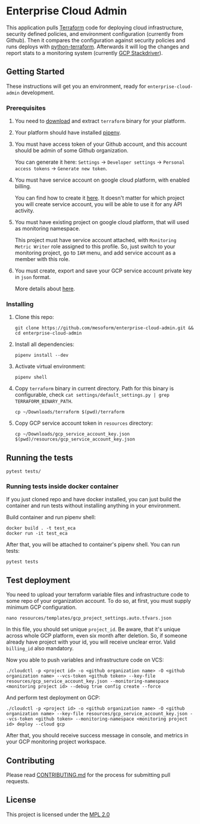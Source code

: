# Enterprise Cloud Admin

This application pulls [Terraform](https://www.terraform.io/intro/index.html) code for deploying
cloud infrastructure, security defined policies, and environment configuration (currently from Github).
Then it compares the configuration against security policies and runs deploys
with [python-terraform](https://github.com/beelit94/python-terraform).
Afterwards it will log the changes and report stats to a monitoring system (currently [GCP Stackdriver](https://cloud.google.com/stackdriver/)).

## Getting Started

These instructions will get you an environment, ready for `enterprise-cloud-admin` development. 

### Prerequisites

1) You need to [download](https://www.terraform.io/downloads.html) and extract `terraform` binary
for your platform.
2) Your platform should have installed [pipenv](https://github.com/pypa/pipenv).
3) You must have access token of your Github account, and this account should be admin of
some Github organization.

    You can generate it here: `Settings` -> `Developer settings` -> `Personal access tokens` -> `Generate new token`.
4) You must have service account on google cloud platform, with enabled billing.

    You can find how to create it [here](https://cloud.google.com/iam/docs/creating-managing-service-accounts).
    It doesn't matter for which project you will create service account, you will be able to use it for any API activity.

5) You must have existing project on google cloud platform, that will used as monitoring namespace.

    This project must have service account attached, with `Monitoring Metric Writer` role assigned to this profile.
    So, just switch to your monitoring project, go to `IAM` menu, and add service account as a member with this role.

6) You must create, export and save your GCP service account private key in `json` format.

    More details about [here](https://cloud.google.com/iam/docs/creating-managing-service-account-keys).

### Installing

1) Clone this repo:

    ```shell script
    git clone https://github.com/mesoform/enterprise-cloud-admin.git && cd enterprise-cloud-admin
    ```

2) Install all dependencies:
    ```shell script
    pipenv install --dev
    ```

3) Activate virtual environment:
    ```shell script
    pipenv shell
    ```

4) Copy `terraform` binary in current directory. Path for this binary is
configurable, check `cat settings/default_settings.py | grep TERRAFORM_BINARY_PATH`.
    ```shell script
    cp ~/Downloads/terraform $(pwd)/terraform
    ```

5) Copy GCP service account token in `resources` directory:
    ```shell script
    cp ~/Downloads/gcp_service_account_key.json $(pwd)/resources/gcp_service_account_key.json
    ```

## Running the tests

```shell script
pytest tests/
```

### Running tests inside docker container
If you just cloned repo and have docker installed, you can just build the container and run
tests without installing anything in your environment.

Build container and run pipenv shell:
```shell script
docker build . -t test_eca
docker run -it test_eca
```

After that, you will be attached to container's pipenv shell. You can run tests:
```shell script
pytest tests
```


## Test deployment
You need to upload your terraform variable files and infrastructure code to
some repo of your organization account. To do so, at first, you must supply minimum GCP configuration.
```shell script
nano resources/templates/gcp_project_settings.auto.tfvars.json
```
In this file, you should set unique `project_id`.
Be aware, that it's unique across whole GCP platform, even six month after deletion.
So, if someone already have project with your id, you will receive unclear error.
Valid `billing_id` also mandatory.

Now you able to push variables and infrastructure code on VCS:
```shell script
./cloudctl -p <project id> -o <github organization name> -O <github organization name> --vcs-token <github token> --key-file resources/gcp_service_account_key.json --monitoring-namespace <monitoring project id> --debug true config create --force
``` 

And perform test deployment on GCP:
```shell script
./cloudctl -p <project id> -o <github organization name> -O <github organization name> --key-file resources/gcp_service_account_key.json --vcs-token <github token> --monitoring-namespace <monitoring project id> deploy --cloud gcp
```

After that, you should receive success message in console, and metrics in your GCP monitoring project workspace.


## Contributing

Please read [CONTRIBUTING.md](https://github.com/mesoform/enterprise-cloud-admin/blob/master/CONTRIBUTING.md) for the process for submitting pull requests.

## License

This project is licensed under the [MPL 2.0](https://www.mozilla.org/en-US/MPL/2.0/FAQ/)

